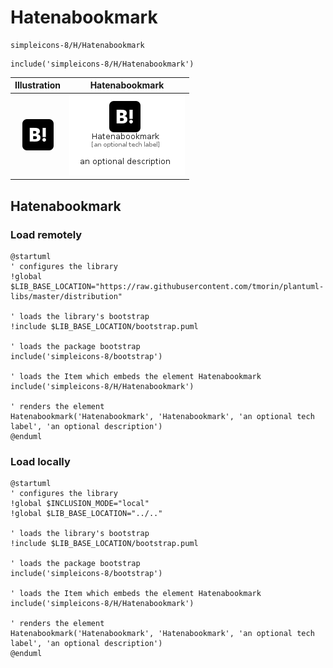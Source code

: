 # Hatenabookmark


```text
simpleicons-8/H/Hatenabookmark
```

```text
include('simpleicons-8/H/Hatenabookmark')
```



| Illustration | Hatenabookmark |
| :---: | :---: |
| ![illustration for Illustration](../../simpleicons-8/H/Hatenabookmark.png) | ![illustration for Hatenabookmark](../../simpleicons-8/H/Hatenabookmark.Local.png) |




## Hatenabookmark

### Load remotely
```plantuml
@startuml
' configures the library
!global $LIB_BASE_LOCATION="https://raw.githubusercontent.com/tmorin/plantuml-libs/master/distribution"

' loads the library's bootstrap
!include $LIB_BASE_LOCATION/bootstrap.puml

' loads the package bootstrap
include('simpleicons-8/bootstrap')

' loads the Item which embeds the element Hatenabookmark
include('simpleicons-8/H/Hatenabookmark')

' renders the element
Hatenabookmark('Hatenabookmark', 'Hatenabookmark', 'an optional tech label', 'an optional description')
@enduml
```

### Load locally
```plantuml
@startuml
' configures the library
!global $INCLUSION_MODE="local"
!global $LIB_BASE_LOCATION="../.."

' loads the library's bootstrap
!include $LIB_BASE_LOCATION/bootstrap.puml

' loads the package bootstrap
include('simpleicons-8/bootstrap')

' loads the Item which embeds the element Hatenabookmark
include('simpleicons-8/H/Hatenabookmark')

' renders the element
Hatenabookmark('Hatenabookmark', 'Hatenabookmark', 'an optional tech label', 'an optional description')
@enduml
```

